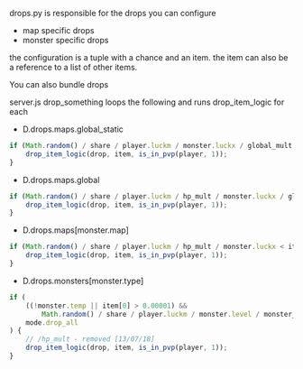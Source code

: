 drops.py is responsible for the drops
you can configure

- map specific drops
- monster specific drops

the configuration is a tuple with a chance and an item. the item can also be a reference to a list of other items.

You can also bundle drops

server.js drop_something loops the following and runs drop_item_logic for each

- D.drops.maps.global_static

```js
if (Math.random() / share / player.luckm / monster.luckx / global_mult < item[0] || mode.drop_all) {
	drop_item_logic(drop, item, is_in_pvp(player, 1));
}
```

- D.drops.maps.global

```js
if (Math.random() / share / player.luckm / hp_mult / monster.luckx / global_mult < item[0] || mode.drop_all) {
	drop_item_logic(drop, item, is_in_pvp(player, 1));
}
```

- D.drops.maps[monster.map]

```js
if (Math.random() / share / player.luckm / hp_mult / monster.luckx < item[0] || mode.drop_all) {
	drop_item_logic(drop, item, is_in_pvp(player, 1));
}
```

- D.drops.monsters[monster.type]

```js
if (
	((!monster.temp || item[0] > 0.00001) &&
		Math.random() / share / player.luckm / monster.level / monster_mult < item[0]) ||
	mode.drop_all
) {
	// /hp_mult - removed [13/07/18]
	drop_item_logic(drop, item, is_in_pvp(player, 1));
}
```
